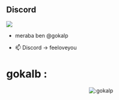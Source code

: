 ## Discord
<a href="https://discord.com/users/1122605531530539240"><img src="https://lanyard.cnrad.dev/api/1122605531530539240hideTag=true&showDisplayName=true&hideDecoration=true&hideSpotify=true&theme=light&idleMessage=real%20panpi&bg=de0b0b" /></a>

- meraba ben @gokalp

- 📫 Discord -> feeloveyou

<h1>gokalb :</h1>
<p align="center"><img src="https://count.getloli.com/get/@:feeloveyou" alt=":gokalp" /></p>
